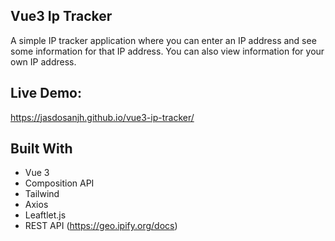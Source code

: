 ## Vue3 Ip Tracker

A simple IP tracker application where you can enter an IP address and see some information for that IP address. You can also view information for your own IP address.

## Live Demo:

https://jasdosanjh.github.io/vue3-ip-tracker/

## Built With

- Vue 3
- Composition API
- Tailwind
- Axios
- Leaftlet.js
- REST API (https://geo.ipify.org/docs)
